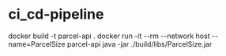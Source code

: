 # ci_cd-pipeline


docker build -t parcel-api .
docker run -it --rm --network host --name=ParcelSize parcel-api java -jar ./build/libs/ParcelSize.jar

